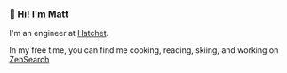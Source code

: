 ### 👋 Hi! I'm **Matt**

I'm an engineer at [Hatchet](https://hatchet.run/).

In my free time, you can find me cooking, reading, skiing, and working on [ZenSearch](https://zensearch.jobs)
